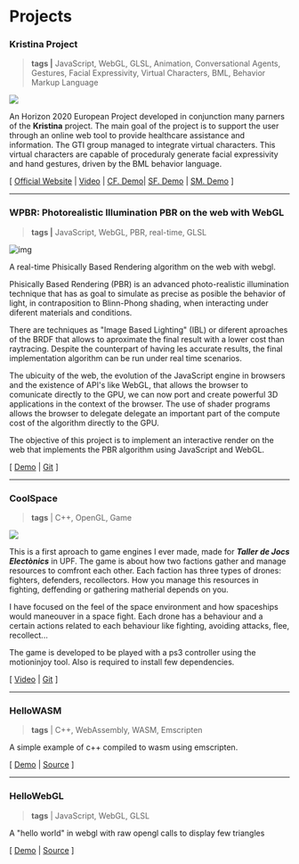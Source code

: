# Projects

### **Kristina Project** 

> **tags |** JavaScript, WebGL, GLSL, Animation, Conversational Agents, Gestures, Facial Expressivity, Virtual Characters, BML, Behavior Markup Language

![](https://i.imgur.com/iVwplRf.png)

An Horizon 2020 European Project developed in conjunction many parners of the **Kristina** project. The main goal of the project is to support the user through an online web tool to provide healthcare assistance and information. The  GTI group managed to integrate virtual characters. This virtual characters are capable of proceduraly generate facial expressivity and hand gestures, driven by the BML behavior language.

[ [Official Website](http://kristina-project.eu/en/) | [Video](https://www.youtube.com/watch?v=Vo0t32e_zug) | [CF. Demo]( http://webglstudio.org/users/hermann/kristina/cf)| [SF. Demo](http://webglstudio.org/users/hermann/kristina/sf) | [SM. Demo](http://webglstudio.org/users/hermann/kristina/sm) ]



------

### WPBR: Photorealistic Illumination PBR on the web with WebGL

> **tags |** JavaScript, WebGL, PBR, real-time, GLSL

![img](https://camo.githubusercontent.com/6933b5aaf69a7bf78b74fa1aa795cedfe77aa82b/687474703a2f2f692e696d6775722e636f6d2f3962784e4357782e6a7067)

A real-time Phisically Based Rendering algorithm on the web with webgl.

Phisically Based Rendering (PBR) is an advanced photo-realistic illumination technique that has as goal to simulate as precise as posible the behavior of light, in contraposition to Blinn-Phong shading, when interacting under diferent materials and conditions.

There are techniques as "Image Based Lighting" (IBL) or diferent aproaches of the BRDF that allows to aproximate the final result with a lower cost than raytracing. Despite the counterpart of having les accurate results, the final implementation algorithm can be run under real time scenarios.

The ubicuity of the web, the evolution of the JavaScript engine in browsers and the existence of API's like WebGL, that allows the browser to comunicate directly to the GPU, we can now port and create powerful 3D applications in the context of the browser. The use of shader programs allows the browser to delegate delegate an important part of the compute cost of the algorithm directly to the GPU.

The objective of this project is to implement an interactive render on the web that implements the PBR algorithm using JavaScript and WebGL.

[ [Demo](/wpbr) | [Git](http://github.com/h3r/wpbr) ]



------

### CoolSpace

> **tags**  | C++, OpenGL, Game



![](https://i.imgur.com/QrwM3rb.png)



This is a first aproach to game engines I ever made, made for ***Taller de Jocs Electònics*** in UPF. The game is about how two factions gather and manage resources to comfront each other. Each faction has three types of drones: fighters, defenders, recollectors. How you manage this resources in fighting, deffending or gathering matherial depends on you.

I have focused on the feel of the space environment and how spaceships would maneouver in a space fight. Each drone has a behaviour and a certain actions related to each behaviour like fighting, avoiding attacks, flee, recollect...

The game is developed to be played with a ps3 controller using the motioninjoy tool. Also is required to install few dependencies.

[ [Video](https://www.youtube.com/watch?v=x13r9jsSBOc) | [Git](https://github.com/h3r/CoolSpace) ]



------

### HelloWASM

> **tags**  | C++, WebAssembly, WASM, Emscripten

A simple example of c++ compiled to wasm using emscripten.

[ [Demo](/projects/hellowasm) | [Source](/projects/hellowasm/example.zip) ]



------

### HelloWebGL

> **tags**  | JavaScript, WebGL, GLSL

A "hello world" in webgl with raw opengl calls to display few triangles

[ [Demo](/projects/hellowebgl) | [Source](/projects/hellowebgl/webgl.zip) ]

